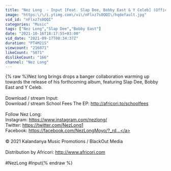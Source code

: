 ```yaml
---
title: "Nez Long  - Input [Feat. Slap Dee, Bobby East & Y Celeb] (Official Music Video)"
image: "https:\/\/i.ytimg.com\/vi\/nFlxz7s0QQI\/hqdefault.jpg"
vid_id: "nFlxz7s0QQI"
categories: "Music"
tags: ["Nez Long","Slap Dee","Bobby East"]
date: "2021-10-16T18:17:55+03:00"
vid_date: "2021-09-17T08:34:37Z"
duration: "PT4M21S"
viewcount: "216071"
likeCount: "5071"
dislikeCount: "166"
channel: "Nez Long"
---
```

{% raw %}Nez long brings drops a banger collaboration warming up towards the release of his forthcoming album, featuring Slap Dee, Bobby East and Y Celeb.<br /><br />Download / stream Input: <br />Download / stream School Fees The EP: <a rel="nofollow" target="blank" href="http://africori.to/schoolfees">http://africori.to/schoolfees</a><br /><br />Follow Nez Long: <br />Instagram: <a rel="nofollow" target="blank" href="https://www.instagram.com/nezlong/">https://www.instagram.com/nezlong/</a> <br />Twitter: <a rel="nofollow" target="blank" href="https://twitter.com/NezLong1">https://twitter.com/NezLong1</a><br />Facebook: <a rel="nofollow" target="blank" href="https://facebook.com/NezLongMoyo/?_rd...">https://facebook.com/NezLongMoyo/?_rd...</a><br /><br />© 2021 Kalandanya Music Promotions / BlackOut Media <br /><br />Distribution by Africori: <a rel="nofollow" target="blank" href="http://www.africori.com">http://www.africori.com</a><br /><br />#NezLong #Input{% endraw %}
